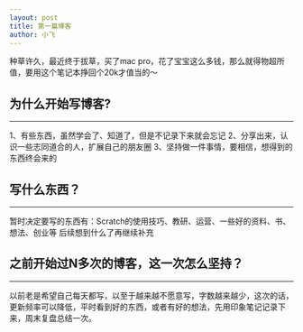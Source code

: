 ```yaml
---
layout: post
title: 第一篇博客
author: 小飞
---
```


种草许久，最近终于拔草，买了mac pro，花了宝宝这么多钱，那么就得物超所值，要用这个笔记本挣回个20k才值当的～


## 为什么开始写博客? 
-----

1、有些东西，虽然学会了、知道了，但是不记录下来就会忘记
2、分享出来，认识一些志同道合的人，扩展自己的朋友圈
3、坚持做一件事情，要相信，想得到的东西终会来的


## 写什么东西？
-----

暂时决定要写的东西有：Scratch的使用技巧、教研、运营、一些好的资料、书、想法、创业等
后续想到什么了再继续补充



## 之前开始过N多次的博客，这一次怎么坚持？
-----

以前老是希望自己每天都写，以至于越来越不愿意写，字数越来越少，这次的话，更新频率可以降低，平时看到好的东西，或者有好的想法，先用印象笔记记录下来，周末复盘总结一次。


